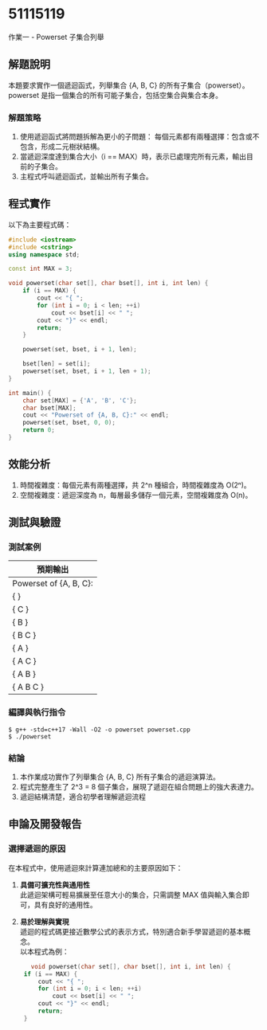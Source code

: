 # 51115119

作業一 - Powerset 子集合列舉

## 解題說明

本題要求實作一個遞迴函式，列舉集合 {A, B, C} 的所有子集合（powerset）。powerset 是指一個集合的所有可能子集合，包括空集合與集合本身。

### 解題策略

1. 使用遞迴函式將問題拆解為更小的子問題：
每個元素都有兩種選擇：包含或不包含，形成二元樹狀結構。
2. 當遞迴深度達到集合大小（i == MAX）時，表示已處理完所有元素，輸出目前的子集合。
3. 主程式呼叫遞迴函式，並輸出所有子集合。


## 程式實作

以下為主要程式碼：

```cpp
#include <iostream>
#include <cstring>
using namespace std;

const int MAX = 3;

void powerset(char set[], char bset[], int i, int len) {
    if (i == MAX) {
        cout << "{ ";
        for (int i = 0; i < len; ++i)
            cout << bset[i] << " ";
        cout << "}" << endl;
        return;
    }

    powerset(set, bset, i + 1, len);

    bset[len] = set[i];
    powerset(set, bset, i + 1, len + 1);
}

int main() {
    char set[MAX] = {'A', 'B', 'C'};
    char bset[MAX];
    cout << "Powerset of {A, B, C}:" << endl;
    powerset(set, bset, 0, 0);
    return 0;
}

```

## 效能分析

1. 時間複雜度：每個元素有兩種選擇，共 2^n 種組合，時間複雜度為 O(2ⁿ)。
2. 空間複雜度：遞迴深度為 n，每層最多儲存一個元素，空間複雜度為 O(n)。

## 測試與驗證

### 測試案例

| 預期輸出 |
|----------|
|Powerset of {A, B, C}:|
|{ }|
|{ C }|
|{ B }|
|{ B C }|
|{ A }|
|{ A C }|
|{ A B }|
|{ A B C }|

### 編譯與執行指令

```shell
$ g++ -std=c++17 -Wall -O2 -o powerset powerset.cpp
$ ./powerset
```

### 結論

1. 本作業成功實作了列舉集合 {A, B, C} 所有子集合的遞迴演算法。
2. 程式完整產生了 2^3 = 8 個子集合，展現了遞迴在組合問題上的強大表達力。
3. 遞迴結構清楚，適合初學者理解遞迴流程

## 申論及開發報告

### 選擇遞迴的原因

在本程式中，使用遞迴來計算連加總和的主要原因如下：

1. **具備可擴充性與通用性**  
   此遞迴架構可輕易擴展至任意大小的集合，只需調整 MAX 值與輸入集合即可，具有良好的通用性。

2. **易於理解與實現**  
   遞迴的程式碼更接近數學公式的表示方式，特別適合新手學習遞迴的基本概念。  
   以本程式為例：  

   ```cpp
      void powerset(char set[], char bset[], int i, int len) {
    if (i == MAX) {
        cout << "{ ";
        for (int i = 0; i < len; ++i)
            cout << bset[i] << " ";
        cout << "}" << endl;
        return;
    }
   ```
